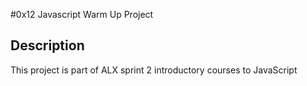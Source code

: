 #0x12 Javascript Warm Up Project

## Description
This project is part of ALX sprint 2 introductory courses to JavaScript